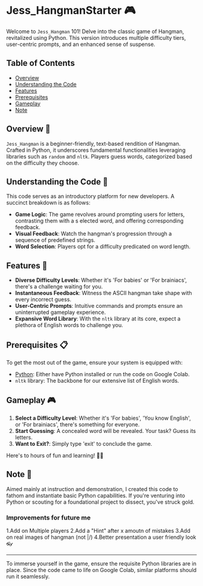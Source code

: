 # Jess_HangmanStarter 🎮

Welcome to `Jess_Hangman` 101! Delve into the classic game of Hangman, revitalized using Python. 
This version introduces multiple difficulty tiers, user-centric prompts, and an enhanced 
sense of suspense.

## Table of Contents

- [Overview](#overview-)
- [Understanding the Code](#understanding-the-code-)
- [Features](#features-)
- [Prerequisites](#prerequisites-)
- [Gameplay](#gameplay-)
- [Note](#note-)

## Overview 🌟

`Jess_Hangman` is a beginner-friendly, text-based rendition of Hangman. Crafted in Python,
it underscores fundamental functionalities leveraging libraries such as `random` and `nltk`. 
Players guess words, categorized based on the difficulty they choose.

## Understanding the Code 🧠

This code serves as an introductory platform for new developers. A succinct breakdown is as follows:

- **Game Logic**: The game revolves around prompting users for letters, contrasting them with a s
   elected word, and offering corresponding feedback.
- **Visual Feedback**: Watch the hangman's progression through a sequence of predefined strings.
- **Word Selection**: Players opt for a difficulty predicated on word length.

## Features 🎩

- **Diverse Difficulty Levels**: Whether it's 'For babies' or 'For brainiacs', there's a challenge waiting for you.
- **Instantaneous Feedback**: Witness the ASCII hangman take shape with every incorrect guess.
- **User-Centric Prompts**: Intuitive commands and prompts ensure an uninterrupted gameplay experience.
- **Expansive Word Library**: With the `nltk` library at its core, expect a plethora of English words to challenge you.

## Prerequisites 📋

To get the most out of the game, ensure your system is equipped with:

- [Python](https://www.python.org/downloads/): Either have Python installed or run the code on Google Colab.
- `nltk` library: The backbone for our extensive list of English words.

## Gameplay 🎮

1. **Select a Difficulty Level**: Whether it's 'For babies', 'You know English', or 'For brainiacs', there's something for everyone.
2. **Start Guessing**: A concealed word will be revealed. Your task? Guess its letters.
3. **Want to Exit?**: Simply type 'exit' to conclude the game.

Here's to hours of fun and learning! 🙌🏽

## Note 📌

Aimed mainly at instruction and demonstration, I created this code to fathom and instantiate basic
Python capabilities. If you're venturing into Python or scouting for a foundational project to dissect, 
you've struck gold.

### Improvements for future me
1.Add on Multiple players 
2.Add a "Hint" after x amoutn of mistakes
3.Add on real images of hangman (not \|/)
4.Better presentation a user friendly look 👓

---

To immerse yourself in the game, ensure the requisite Python libraries are in place. 
Since the code came to life on Google Colab, similar platforms should run it seamlessly.

